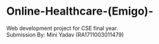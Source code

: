 # Online-Healthcare-(Emigo)-
Web development project for CSE final year.                                                                                                                                           
Submission By: Mini Yadav (RA1711003011479)
